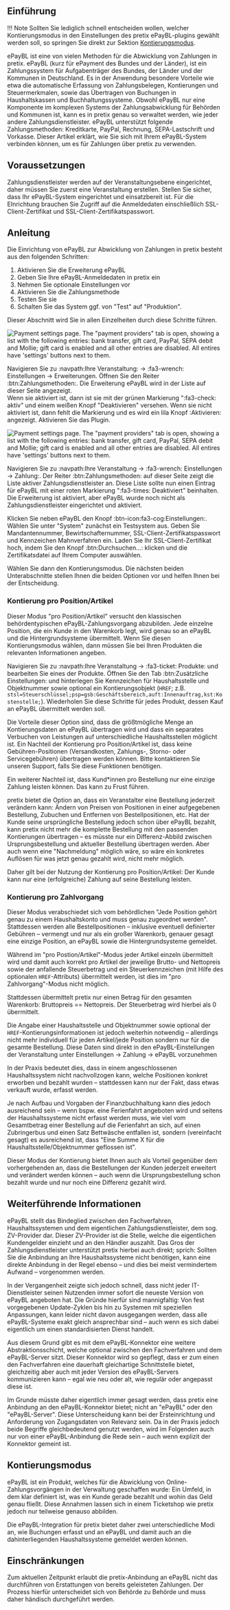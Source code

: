 ## Einführung

!!! Note 
    Sollten Sie lediglich schnell entscheiden wollen, welcher Kontierungsmodus in den Einstellungen des pretix ePayBL-plugins gewählt werden soll, so springen Sie direkt zur Sektion [Kontierungsmodus](epaybl.md#kontierungsmodus).

ePayBL ist eine von vielen Methoden für die Abwicklung von Zahlungen in pretix. 
ePayBL (kurz für ePayment des Bundes und der Länder), ist ein Zahlungssystem für Aufgabenträger des Bundes, der Länder und der Kommunen in Deutschland. 
Es in der Anwendung besondere Vorteile wie etwa die automatische Erfassung von Zahlungsbelegen, Kontierungen und Steuermerkmalen, sowie das Übertragen von Buchungen in Haushaltskassen und Buchhaltungssysteme. 
Obwohl ePayBL nur eine Komponente im komplexen Systems der Zahlungsabwicklung für Behörden und Kommunen ist, kann es in pretix genau so verwaltet werden, wie jeder andere Zahlungsdienstleister. 
ePayBL unterstützt folgende Zahlungsmethoden: Kreditkarte, PayPal, Rechnung, SEPA-Lastschrift und Vorkasse. 
Dieser Artikel erklärt, wie Sie sich mit Ihrem ePayBL-System verbinden können, um es für Zahlungen über pretix zu verwenden. 

## Voraussetzungen

Zahlungsdienstleister werden auf der Veranstaltungsebene eingerichtet, daher müssen Sie zuerst eine Veranstaltung erstellen. 
Stellen Sie sicher, dass Ihr ePayBL-System eingerichtet und einsatzbereit ist. 
Für die EInrichtung brauchen Sie Zugriff auf die Anmeldedaten einschließlich SSL-Client-Zertifikat und SSL-Client-Zertifikatspasswort. 

## Anleitung 

Die Einrichtung von ePayBL zur Abwicklung von Zahlungen in pretix besteht aus den folgenden Schritten: 

 1. Aktivieren Sie die Erweiterung ePayBL
 2. Geben Sie Ihre ePayBL-Anmeldedaten in pretix ein 
 3. Nehmen Sie optionale Einstellungen vor
 4. Aktivieren Sie die Zahlungsmethode 
 5. Testen Sie sie 
 6. Schalten Sie das System ggf. von "Test" auf "Produktion". 

Dieser Abschnitt wird Sie in allen Einzelheiten durch diese Schritte führen. 

![Payment settings page. The "payment providers" tab is open, showing a list with the following entries: bank transfer, gift card, PayPal, SEPA debit and Mollie; gift card is enabled and all other entries are disabled. All entires have 'settings' buttons next to them.](../../assets/screens/payment-providers/payment-settings.png "Payment settings" )

Navigieren Sie zu :navpath:Ihre Veranstaltung: → :fa3-wrench: Einstellungen → Erweiterungen. 
Öffnen Sie den Reiter :btn:Zahlungsmethoden:. 
Die Erweiterung ePayBL wird in der Liste auf dieser Seite angezeigt.  
Wenn sie aktiviert ist, dann ist sie mit der grünen Markierung ":fa3-check: aktiv" und einem weißen Knopf "Deaktivieren" versehen. 
Wenn sie nicht aktiviert ist, dann fehlt die Markierung und es wird ein lila Knopf :Aktivieren: angezeigt. 
Aktivieren Sie das Plugin. 

![Payment settings page. The "payment providers" tab is open, showing a list with the following entries: bank transfer, gift card, PayPal, SEPA debit and Mollie; gift card is enabled and all other entries are disabled. All entires have 'settings' buttons next to them.](../../assets/screens/payment-providers/payment-settings.png "Payment settings" )

Navigieren Sie zu :navpath:Ihre Veranstaltung → :fa3-wrench: Einstellungen → Zahlung:. 
Der Reiter :btn:Zahlungsmethoden: auf dieser Seite zeigt die Liste aktiver Zahlungsdienstleister an. 
Diese Liste sollte nun einen Eintrag für ePayBL mit einer roten Markierung ":fa3-times: Deaktiviert" beinhalten. 
Die Erweiterung ist aktiviert, aber ePayBL wurde noch nicht als Zahlungsdienstleister eingerichtet und aktiviert. 

Klicken Sie neben ePayBL den Knopf :btn-icon:fa3-cog:Einstellungen:. 
Wählen Sie unter "System" zunächst ein Testsystem aus. 
Geben Sie Mandantennummer, Bewirtschafternummer, SSL-Client-Zertifikatspasswort und Kennzeichen Mahnverfahren ein. 
Laden Sie Ihr SSL-Client-Zertifikat hoch, indem Sie den Knopf :btn:Durchsuchen...: klicken und die Zertifikatsdatei auf Ihrem Computer auswählen. 

Wählen Sie dann den Kontierungsmodus.
Die nächsten beiden Unterabschnitte stellen Ihnen die beiden Optionen vor und helfen Ihnen bei der Entscheidung. 

### Kontierung pro Position/Artikel

Dieser Modus "pro Position/Artikel" versucht den klassischen behördentypischen ePayBL-Zahlungsvorgang abzubilden. 
Jede einzelne Position, die ein Kunde in den Warenkorb legt, wird genau so an ePayBL und die Hintergrundsysteme übermittelt.
Wenn Sie diesen Kontierungsmodus wählen, dann müssen Sie bei Ihren Produkten die relevanten Informationen angeben. 

Navigieren Sie zu :navpath:Ihre Veranstaltung → :fa3-ticket: Produkte: und bearbeiten Sie eines der Produkte. 
Öffnen Sie den Tab :btn:Zusätzliche Einstellungen: und hinterlegen Sie Kennzeichen für Haushaltsstelle und Objektnummer sowie optional ein Kontierungsobjekt (`HREF`; z.B. `stsl=Steuerschlüssel;psp=gsb:Geschäftsbereich,auft:Innenauftrag,kst:Kostenstelle;`). 
Wiederholen Sie diese Schritte für jedes Produkt, dessen Kauf an ePayBL übermittelt werden soll. 

Die Vorteile dieser Option sind, dass die größtmögliche Menge an Kontierungsdaten an ePayBL übertragen wird und dass ein separates Verbuchen von Leistungen auf unterschiedliche Haushaltsstellen möglicht ist. 
Ein Nachteil der Kontierung pro Position/Artikel ist, dass keine Gebühren-Positionen (Versandkosten, Zahlungs-, Storno- oder Servicegebühren) übertragen werden können. 
Bitte kontaktieren Sie unseren Support, falls Sie diese Funktionen benötigen. 

Ein weiterer Nachteil ist, dass Kund*innen pro Bestellung nur eine einzige Zahlung leisten können. 
Das kann zu Frust führen. 

pretix bietet die Option an, dass ein Veranstalter eine Bestellung jederzeit verändern kann: Ändern von Preisen von Positionen in einer aufgegebenen Bestellung, Zubuchen und Entfernen von Bestellpositionen, etc. 
Hat der Kunde seine ursprüngliche Bestellung jedoch schon über ePayBL bezahlt, kann pretix nicht mehr die komplette Bestellung mit den passenden Kontierungen übertragen – es müsste nur ein Differenz-Abbild zwischen Ursprungsbestellung und aktueller Bestellung übertragen werden. 
Aber auch wenn eine "Nachmeldung" möglich wäre, so wäre ein konkretes Auflösen für was jetzt genau gezahlt wird, nicht mehr möglich.

Daher gilt bei der Nutzung der Kontierung pro Position/Artikel: Der Kunde kann nur eine (erfolgreiche) Zahlung auf seine Bestellung leisten.

### Kontierung pro Zahlvorgang

Dieser Modus verabschiedet sich vom behördlichen "Jede Position gehört genau zu einem Haushaltskonto und muss genau zugeordnet werden". 
Stattdessen werden alle Bestellpositionen – inklusive eventuell definierter Gebühren – vermengt und nur als ein großer Warenkorb, genauer gesagt eine einzige Position, an ePayBL sowie die Hintergrundsysteme gemeldet.

Während im "pro Postion/Artikel"-Modus jeder Artikel einzeln übermittelt wird und damit auch korrekt pro Artikel der jeweilige Brutto- und Nettopreis sowie der anfallende Steuerbetrag und ein Steuerkennzeichen (mit Hilfe des optionalen `HREF`-Attributs) übermittelt werden, ist dies im "pro Zahlvorgang"-Modus nicht möglich.

Stattdessen übermittelt pretix nur einen Betrag für den gesamten Warenkorb: Bruttopreis == Nettopreis. 
Der Steuerbetrag wird hierbei als 0 übermittelt.

Die Angabe einer Haushaltsstelle und Objektnummer sowie optional der `HREF`-Kontierungsinformationen ist jedoch weiterhin notwendig – allerdings nicht mehr individuell für jeden Artikel/jede Position sondern nur für die gesamte Bestellung. 
Diese Daten sind direkt in den ePayBL-Einstellungen der Veranstaltung unter Einstellungen -\> Zahlung -\> ePayBL vorzunehmen

In der Praxis bedeutet dies, dass in einem angeschlossenen Haushaltssystem nicht nachvollzogen kann, welche Positionen konkret erworben und bezahlt wurden – stattdessen kann nur der Fakt, dass etwas verkauft wurde, erfasst werden.

Je nach Aufbau und Vorgaben der Finanzbuchhaltung kann dies jedoch ausreichend sein – wenn bspw. eine Ferienfahrt angeboten wird und seitens der Haushaltssysteme nicht erfasst werden muss, wie viel vom Gesamtbetrag einer Bestellung auf die Ferienfahrt an sich, auf einen Zubringerbus und einen Satz Bettwäsche entfallen ist, sondern (vereinfacht gesagt) es ausreichend ist, dass "Eine Summe X für die Haushaltsstelle/Objektnummer geflossen ist".

Dieser Modus der Kontierung bietet Ihnen auch als Vorteil gegenüber dem vorhergehenden an, dass die Bestellungen der Kunden jederzeit erweitert und verändert werden können – auch wenn die Ursprungsbestellung schon bezahlt wurde und nur noch eine Differenz gezahlt wird.

## Weiterführende Informationen 

ePayBL stellt das Bindeglied zwischen den Fachverfahren, Haushaltssystemen und dem eigentlichen Zahlungsdienstleister, dem sog. ZV-Provider dar. 
Dieser ZV-Provider ist die Stelle, welche die eigentlichen Kundengelder einzieht und an den Händler auszahlt. 
Das Gros der Zahlungsdienstleister unterstützt pretix hierbei auch direkt; sprich: Sollten Sie die Anbindung an Ihre Haushaltssysteme nicht benötigen, kann eine direkte Anbindung in der Regel ebenso – und dies bei meist vermindertem Aufwand – vorgenommen werden.

In der Vergangenheit zeigte sich jedoch schnell, dass nicht jeder IT-Dienstleister seinen Nutzenden immer sofort die neueste Version von ePayBL angeboten hat. 
Die Gründe hierfür sind mannigfaltig: Von fest vorgegebenen Update-Zyklen bis hin zu Systemen mit speziellen Anpassungen, kann leider nicht davon ausgegangen werden, dass alle ePayBL-Systeme exakt gleich ansprechbar sind – auch wenn es sich dabei eigentlich um einen standardisierten Dienst handelt.

Aus diesem Grund gibt es mit dem ePayBL-Konnektor eine weitere Abstraktionsschicht, welche optional zwischen den Fachverfahren und dem ePayBL-Server sitzt. 
Dieser Konnektor wird so gepflegt, dass er zum einen den Fachverfahren eine dauerhaft gleichartige Schnittstelle bietet, gleichzeitig aber auch mit jeder Version des ePayBL-Servers kommunizieren kann – egal wie neu oder alt, wie regulär oder angepasst diese ist.

Im Grunde müsste daher eigentlich immer gesagt werden, dass pretix eine Anbindung an den ePayBL-Konnektor bietet; nicht an "ePayBL" oder den "ePayBL-Server". 
Diese Unterscheidung kann bei der Ersteinrichtung und Anforderung von Zugangsdaten von Relevanz sein. 
Da in der Praxis jedoch beide Begriffe gleichbedeutend genutzt werden, wird im Folgenden auch nur von einer ePayBL-Anbindung die Rede sein – auch wenn explizit der Konnektor gemeint ist.

## Kontierungsmodus 

ePayBL ist ein Produkt, welches für die Abwicklung von Online-Zahlungsvorgängen in der Verwaltung geschaffen wurde: 
Ein Umfeld, in dem klar definiert ist, was ein Kunde gerade bezahlt und wohin das Geld genau fließt. 
Diese Annahmen lassen sich in einem Ticketshop wie pretix jedoch nur teilweise genauso abbilden.

Die ePayBL-Integration für pretix bietet daher zwei unterschiedliche Modi an, wie Buchungen erfasst und an ePayBL und damit auch an die dahinterliegenden Haushaltssysteme gemeldet werden können.


## Einschränkungen

Zum aktuellen Zeitpunkt erlaubt die pretix-Anbindung an ePayBL nicht das durchführen von Erstattungen von bereits geleisteten Zahlungen. 
Der Prozess hierfür unterscheidet sich von Behörde zu Behörde und muss daher händisch durchgeführt werden.
